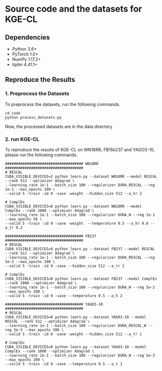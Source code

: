 
# Source code and the datasets for KGE-CL

## Dependencies
- Python 3.6+
- PyTorch 1.0+
- NumPy 1.17.2+
- tqdm 4.41.1+

## Reproduce the Results

### 1. Preprocess the Datasets
To preprocess the datasets, run the following commands.

```shell script
cd code
python process_datasets.py
```
Now, the processed datasets are in the data directory

### 2. run KGE-CL
To reproduce the results of KGE-CL on WN18RR, FB15k237 and YAGO3-10,
please run the following commands.

```shell script
#################################### WN18RR ####################################
# RESCAL
CUDA_VISIBLE_DEVICES=2 python learn.py --dataset WN18RR --model RESCAL --rank 512 --optimizer Adagrad \
--learning_rate 1e-1 --batch_size 100 --regularizer DURA_RESCAL --reg 1e-1 --max_epochs 200 \
--valid 5 -train -id 0 -save -weight --hidden_size 512 --a_hr 2

# ComplEx
CUDA_VISIBLE_DEVICES=0 python learn.py --dataset WN18RR --model ComplEx --rank 2000 --optimizer Adagrad \
--learning_rate 1e-1 --batch_size 100 --regularizer DURA_W --reg 1e-1 --max_epochs 50 \
--valid 5 -train -id 0 -save -weight  --temperature 0.5 --a_hr 0.8 --a_tr 0.2

#################################### FB237 ####################################
# RESCAL
CUDA_VISIBLE_DEVICES=0 python learn.py --dataset FB237 --model RESCAL --rank 512 --optimizer Adagrad \
--learning_rate 1e-1 --batch_size 100 --regularizer DURA_RESCAL --reg 5e-2 --max_epochs 200 \
--valid 5 -train -id 0 -save --hidden_size 512 --a_tr 2

# ComplEx
CUDA_VISIBLE_DEVICES=0 python learn.py --dataset FB237 --model ComplEx --rank 2000 --optimizer Adagrad \
--learning_rate 1e-1 --batch_size 100 --regularizer DURA_W --reg 5e-2 --max_epochs 200 \
--valid 5 -train -id 0 -save --temperature 0.5 --a_h 2

#################################### YAGO3-10 ####################################
# RESCAL
CUDA_VISIBLE_DEVICES=0 python learn.py --dataset YAGO3-10 --model RESCAL --rank 512 --optimizer Adagrad \
--learning_rate 1e-1 --batch_size 100 --regularizer DURA_RESCAL_W --reg 5e-3 --max_epochs 200 \
--valid 5 -train -id 0 -save -weight --hidden_size 512 --a_tr 1

# ComplEx
CUDA_VISIBLE_DEVICES=0 python learn.py --dataset YAGO3-10 --model ComplEx --rank 1000 --optimizer Adagrad \
--learning_rate 1e-1 --batch_size 100 --regularizer DURA_W --reg 5e-3 --max_epochs 200 \
--valid 5 -train -id 0 -save --temperature 0.5 --a_t 1
```
